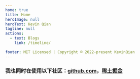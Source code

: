 ```yaml
---
home: true
title: Home
heroImage: null
heroText: Kevin Qian
tagline: null
actions:
  - text: Blogs
    link: /timeline/

footer: MIT Licensed | Copyright © 2022-present KevinQian
---
```


### 我也同时在使用以下社区：[github.com](https://github.com/qian357891)，[稀土掘金 ](https://juejin.cn/user/902051263947309/posts)
